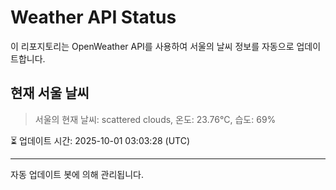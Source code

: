 
# Weather API Status

이 리포지토리는 OpenWeather API를 사용하여 서울의 날씨 정보를 자동으로 업데이트합니다.

## 현재 서울 날씨
> 서울의 현재 날씨: scattered clouds, 온도: 23.76°C, 습도: 69%

⏳ 업데이트 시간: 2025-10-01 03:03:28 (UTC)

---
자동 업데이트 봇에 의해 관리됩니다.
